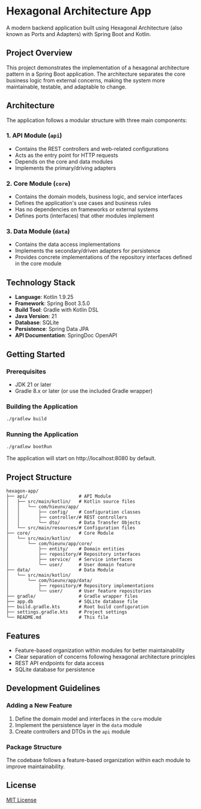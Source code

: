 # Hexagonal Architecture App

A modern backend application built using Hexagonal Architecture (also known as Ports and Adapters) with Spring Boot and Kotlin.

## Project Overview

This project demonstrates the implementation of a hexagonal architecture pattern in a Spring Boot application. The architecture separates the core business logic from external concerns, making the system more maintainable, testable, and adaptable to change.

## Architecture

The application follows a modular structure with three main components:

### 1. API Module (`api`)
- Contains the REST controllers and web-related configurations
- Acts as the entry point for HTTP requests
- Depends on the core and data modules
- Implements the primary/driving adapters

### 2. Core Module (`core`)
- Contains the domain models, business logic, and service interfaces
- Defines the application's use cases and business rules
- Has no dependencies on frameworks or external systems
- Defines ports (interfaces) that other modules implement

### 3. Data Module (`data`)
- Contains the data access implementations
- Implements the secondary/driven adapters for persistence
- Provides concrete implementations of the repository interfaces defined in the core module

## Technology Stack

- **Language**: Kotlin 1.9.25
- **Framework**: Spring Boot 3.5.0
- **Build Tool**: Gradle with Kotlin DSL
- **Java Version**: 21
- **Database**: SQLite
- **Persistence**: Spring Data JPA
- **API Documentation**: SpringDoc OpenAPI

## Getting Started

### Prerequisites

- JDK 21 or later
- Gradle 8.x or later (or use the included Gradle wrapper)

### Building the Application

```bash
./gradlew build
```

### Running the Application

```bash
./gradlew bootRun
```

The application will start on http://localhost:8080 by default.

## Project Structure

```
hexagon-app/
├── api/                   # API Module
│   ├── src/main/kotlin/   # Kotlin source files
│   │   └── com/hieunv/app/
│   │       ├── config/    # Configuration classes
│   │       ├── controller/# REST controllers
│   │       └── dto/       # Data Transfer Objects
│   └── src/main/resources/# Configuration files
├── core/                  # Core Module
│   └── src/main/kotlin/
│       └── com/hieunv/app/core/
│           ├── entity/    # Domain entities
│           ├── repository/# Repository interfaces
│           ├── service/   # Service interfaces
│           └── user/      # User domain feature
├── data/                  # Data Module
│   └── src/main/kotlin/
│       └── com/hieunv/app/data/
│           ├── repository/# Repository implementations
│           └── user/      # User feature repositories
├── gradle/                # Gradle wrapper files
├── app.db                 # SQLite database file
├── build.gradle.kts       # Root build configuration
├── settings.gradle.kts    # Project settings
└── README.md              # This file
```

## Features

- Feature-based organization within modules for better maintainability
- Clear separation of concerns following hexagonal architecture principles
- REST API endpoints for data access
- SQLite database for persistence

## Development Guidelines

### Adding a New Feature

1. Define the domain model and interfaces in the `core` module
2. Implement the persistence layer in the `data` module
3. Create controllers and DTOs in the `api` module

### Package Structure

The codebase follows a feature-based organization within each module to improve maintainability.

## License

[MIT License](LICENSE)
